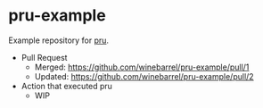 # pru-example

Example repository for [pru](https://github.com/winebarrel/pru).

* Pull Request
  * Merged: https://github.com/winebarrel/pru-example/pull/1
  * Updated: https://github.com/winebarrel/pru-example/pull/2
* Action that executed pru
  * WIP
